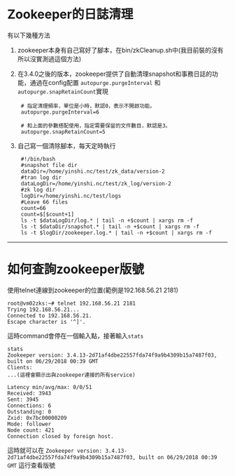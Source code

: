 # Zookeeper的日誌清理
有以下幾種方法
1. zookeeper本身有自己寫好了腳本，在bin/zkCleanup.sh中(我目前裝的沒有所以沒實測過這個方法)
2. 在3.4.0之後的版本，zookeeper提供了自動清理snapshot和事務日誌的功能，通過在config配置 `autopurge.purgeInterval` 和 `autopurge.snapRetainCount`實現

        # 指定清理頻率，單位是小時，默認0，表示不開啟功能。
        autopurge.purgeInterval=6

        # 和上面的參數搭配使用，指定需要保留的文件數目，默認是3。
        autopurge.snapRetainCount=5
3. 自己寫一個清除腳本，每天定時執行

        #!/bin/bash
        #snapshot file dir
        dataDir=/home/yinshi.nc/test/zk_data/version-2
        #tran log dir
        dataLogDir=/home/yinshi.nc/test/zk_log/version-2
        #zk log dir
        logDir=/home/yinshi.nc/test/logs
        #Leave 66 files
        count=66
        count=$[$count+1]
        ls -t $dataLogDir/log.* | tail -n +$count | xargs rm -f
        ls -t $dataDir/snapshot.* | tail -n +$count | xargs rm -f
        ls -t $logDir/zookeeper.log.* | tail -n +$count | xargs rm -f

---
# 如何查詢zookeeper版號
使用telnet連線到zookeeper的位置(範例是192.168.56.21 2181)

    root@vm02zks:~# telnet 192.168.56.21 2181
    Trying 192.168.56.21...
    Connected to 192.168.56.21.
    Escape character is '^]'.

這時command會停在一個輸入點，接著輸入`stats`

    stats
    Zookeeper version: 3.4.13-2d71af4dbe22557fda74f9a9b4309b15a7487f03, built on 06/29/2018 00:39 GMT
    Clients:
    ...(這裡會顯示出與zookeeper連接的所有service)

    Latency min/avg/max: 0/0/51
    Received: 3943
    Sent: 3945
    Connections: 6
    Outstanding: 0
    Zxid: 0x7bc00000209
    Mode: follower
    Node count: 421
    Connection closed by foreign host.

這時就可以在 `Zookeeper version: 3.4.13-2d71af4dbe22557fda74f9a9b4309b15a7487f03, built on 06/29/2018 00:39 GMT` 這行查看版號
